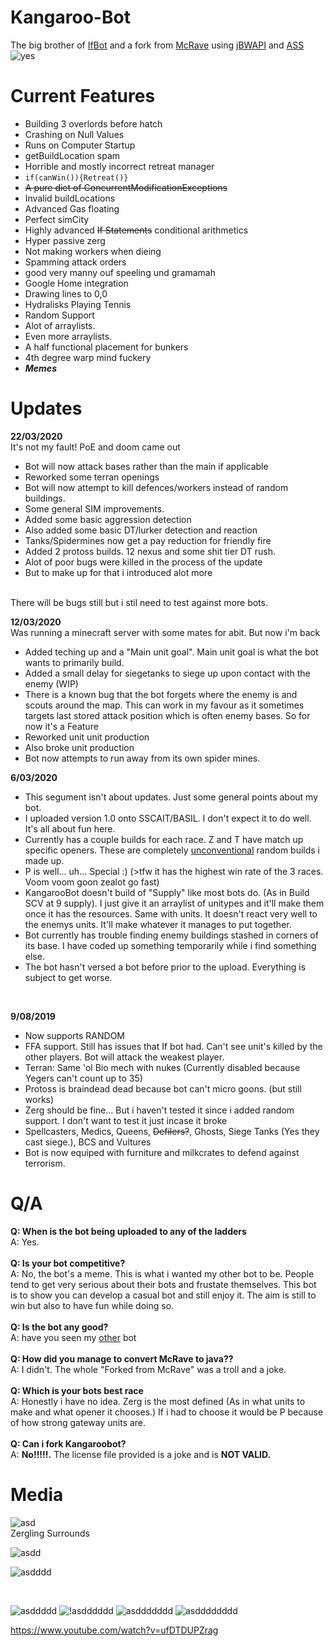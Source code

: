 # Kangaroo-Bot

The big brother of [IfBot](https://github.com/impie66/If-Bot)
and a fork from [McRave](https://github.com/Cmccrave/McRave) using [jBWAPI](https://github.com/JavaBWAPI/JBWAPI) and [ASS](https://github.com/JavaBWAPI/ass)
<br/>
![yes](https://i.imgur.com/RVOblFp.png)

<h1>Current Features</h1>

* Building 3 overlords before hatch
* Crashing on Null Values
* Runs on Computer Startup
* getBuildLocation spam
* Horrible and mostly incorrect retreat manager
* `if(canWin()){Retreat()}`
* ~~A pure diet of ConcurrentModificationExceptions~~
* Invalid buildLocations
* Advanced Gas floating 
* Perfect simCity
* Highly advanced ~~If Statements~~ conditional arithmetics
* Hyper passive zerg
* Not making workers when dieing
* Spamming attack orders
* good very manny ouf speeling und gramamah
* Google Home integration
* Drawing lines to 0,0
* Hydralisks Playing Tennis
* Random Support
* Alot of arraylists.
* Even more arraylists.
* A half functional placement for bunkers
* 4th degree warp mind fuckery
* ***Memes***

<h1>Updates</h1>

<b>22/03/2020</b>
<br />
It's not my fault! PoE and doom came out
* Bot will now attack bases rather than the main if applicable
* Reworked some terran openings
* Bot will now attempt to kill defences/workers instead of random buildings.
* Some general SIM improvements.
* Added some basic aggression detection
* Also added some basic DT/lurker detection and reaction
* Tanks/Spidermines now get a pay reduction for friendly fire
* Added 2 protoss builds. 12 nexus and some shit tier DT rush. 
* Alot of poor bugs were killed in the process of the update
* But to make up for that i introduced alot more
<br />
There will be bugs still but i stil need to test against more bots. 

<b>12/03/2020</b>
<br />
Was running a minecraft server with some mates for abit. But now i'm back
* Added teching up and a "Main unit goal". Main unit goal is what the bot wants to primarily build. 
* Added a small delay for siegetanks to siege up upon contact with the enemy (WIP)
* There is a known bug that the bot forgets where the enemy is and scouts around the map. This can work in my favour as it sometimes targets last stored attack position which is often enemy bases. So for now it's a Feature
* Reworked unit unit production
* Also broke unit production
* Bot now attempts to run away from its own spider mines.


<b>6/03/2020</b>
* This segument isn't about updates. Just some general points about my bot. 
* I uploaded version 1.0 onto SSCAIT/BASIL. I don't expect it to do well. It's all about fun here. 
* Currently has a couple builds for each race. Z and T have match up specific openers. These are completely [unconventional](http://satirist.org/ai/starcraft/blog/archives/914-an-advantage-for-playing-random-on-BASIL.html) random builds i made up. 
* P is well... uh... Special :) (>tfw it has the highest win rate of the 3 races. Voom voom goon zealot go fast)
* KangarooBot doesn't build of "Supply" like most bots do. (As in Build SCV at 9 supply). I just give it an arraylist of unitypes and it'll make them once it has the resources. Same with units. It doesn't react very well to the enemys units. It'll make whatever it manages to put together. 
* Bot currently has trouble finding enemy buildings stashed in corners of its base. I have coded up something temporarily while i find something else.  
* The bot hasn't versed a bot before prior to the upload. Everything is subject to get worse. 


<br>

<b>9/08/2019</b>
* Now supports RANDOM
* FFA support. Still has issues that If bot had. Can't see unit's killed by the other players. Bot will attack the weakest player.
* Terran: Same 'ol Bio mech with nukes (Currently disabled because Yegers can't count up to 35)
* Protoss is braindead dead because bot can't micro goons. (but still works)
* Zerg should be fine... But i haven't tested it since i added random support. I don't want to test it just incase it broke
* Spellcasters, Medics, Queens, ~~Defilers?~~, Ghosts, Siege Tanks (Yes they cast siege.), BCS and Vultures
* Bot is now equiped with furniture and milkcrates to defend against terrorism.

<h1>Q/A</h1>


<b>Q: When is the bot being uploaded to any of the ladders</b>
<br>
A: Yes.
<br>
<br>
<b>Q: Is your bot competitive?</b>
<br>
A: No, the bot's a meme. This is what i wanted my other bot to be. People tend to get very serious about their bots and frustate themselves. This bot is to show you can develop a casual bot and still enjoy it.  The aim is still to win but also to have fun while doing so. 
<br>
<br>
<b>Q: Is the bot any good?</b>
<br>
A: have you seen my [other](https://github.com/impie66/If-Bot) bot
<br>
<br>
<b>Q: How did you manage to convert McRave to java??</b>
<br>
A: I didn't. The whole "Forked from McRave" was a troll and a joke.
<br>
<br>
<b>Q: Which is your bots best race</b>
<br>
A: Honestly i have no idea. Zerg is the most defined (As in what units to make and what opener it chooses.) If i had to choose it would be P because of how strong gateway units are.
<br>
<br>
<b>Q: Can i fork Kangaroobot?</b>
<br>
A: <b>No!!!!!.</b> The license file provided is a joke and is <b>NOT VALID.</b>
<br>

<h1>Media</h1>

![asd](https://media.giphy.com/media/443tu8Bvotpx8ltQOD/giphy.gif)
<br />
Zergling Surrounds

![asdd](https://media.giphy.com/media/wab1NqEYJhYLXQv8oO/giphy.gif)
<br />

![asdddd](https://media.giphy.com/media/VI9DC21TVt7Dj3tWtN/giphy.gif)

<br />

![asddddd](https://media.giphy.com/media/gfwaO01bpgZk7m6oVm/giphy.gif)
![!asdddddd](https://media.giphy.com/media/f3vOya4lFfDTqdQcRs/giphy.gif)
![asddddddd](https://media.giphy.com/media/MFrdxIEupizZO9D4Dc/giphy.gif)
![asdddddddd](https://media.giphy.com/media/YlGcIzixb79JiN8Tia/giphy.gif)

https://www.youtube.com/watch?v=ufDTDUPZrag


